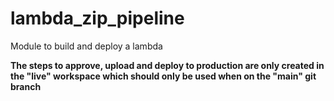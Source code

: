 # lambda_zip_pipeline

Module to build and deploy a lambda

**The steps to approve, upload and deploy to production are only created in the "live" workspace
which should only be used when on the "main" git branch**

